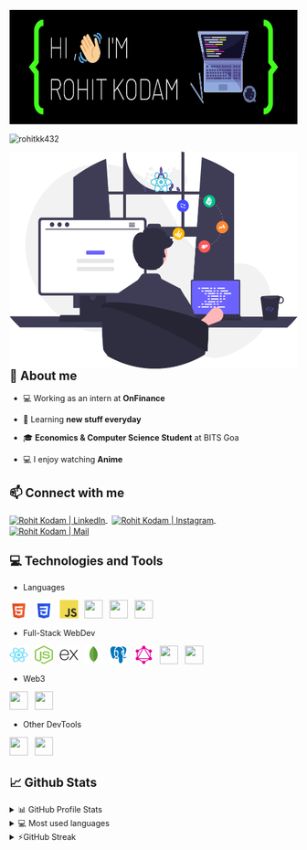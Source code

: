 <br />
<img src="./header.png" height="200px" width="100%" />

<p align="left"> <img src="https://komarev.com/ghpvc/?username=rohitkk432&label=Profile%20views&color=0e75b6&style=flat" alt="rohitkk432" /> </p>

 <img src="images/poster1.svg" alt="rohitkk432" align="right" height="380px" />

## 📖 About me

-   💻 Working as an intern at **OnFinance**

-   🌱 Learning **new stuff everyday**

-   🎓 **Economics &  Computer Science Student** at BITS Goa

-   💻 I enjoy watching **Anime**

<!-- -   ⚡ Fun fact  -->

## 📫 Connect with me

<p align="left">  
	<a href="https://www.linkedin.com/in/rohit-kodam-b81b95204/" target="_blank">
		<img align="center" height="30" width="30" src="https://www.svgrepo.com/show/157006/linkedin.svg" alt="Rohit Kodam | LinkedIn" />
	</a>
	&nbsp
	<a href="https://www.instagram.com/ryuk_432/" target="_blank">
		<img align="center" height="30" width="30" src="https://www.svgrepo.com/show/111199/instagram.svg" alt="Rohit Kodam | Instagram" />
	</a>
	&nbsp
	<a href="mailto:f20201141@goa.bits-pilani.ac.in">
		<img align="center" height="30" width="30" src="https://www.svgrepo.com/show/353812/google-gmail.svg" alt="Rohit Kodam | Mail" />
    	</a>
</p>  
  
## 💻 Technologies and Tools

- Languages
<p align="left">
	<img height="32" width="32" src="images/html5.svg" /> &nbsp
	<img height="32" width="32" src="images/css3.svg" /> &nbsp
	<img height="32" width="32" src="images/js.svg" /> &nbsp
	<img height="32" width="32" src="https://www.svgrepo.com/show/354478/typescript-icon.svg" /> &nbsp
	<img height="32" width="32" src="https://www.svgrepo.com/show/374016/python.svg" /> &nbsp
	<img height="32" width="32" src="https://upload.wikimedia.org/wikipedia/commons/1/18/C_Programming_Language.svg" /> &nbsp
</p>

- Full-Stack WebDev
<p align="left">
	<img height="32" width="32" src="images/react.svg" /> &nbsp
	<img height="32" width="32" src="images/nodejs.svg" /> &nbsp
	<img height="32" width="32" src="images/expressjs-icon.svg" /> &nbsp
	<img height="32" width="32" src="images/mongodb-icon.svg" /> &nbsp
	<img height="32" width="32" src="images/postgreSQL.svg" /> &nbsp
	<img height="32" width="32" src="images/graphql-icon.svg" /> &nbsp
	<img height="32" width="32" src="https://www.svgrepo.com/show/373554/django.svg" /> &nbsp
	<img height="32" width="32" src="https://www.svgrepo.com/show/306053/flask.svg" /> &nbsp
	
</p>

- Web3
<p align="left">
	<img height="32" width="32" src="https://www.svgrepo.com/show/374088/solidity.svg" /> &nbsp
	<img height="32" width="32" src="https://trufflesuite.com/assets/logo.png" /> &nbsp
</p>

- Other DevTools
<p align="left">
	<img height="32" width="32" src="https://www.svgrepo.com/show/353659/docker-icon.svg" /> &nbsp
	<img height="32" width="32" src="https://www.svgrepo.com/show/353983/kubernetes.svg" /> &nbsp
</p>

  
## 📈 Github Stats

<!-- https://github.com/anuraghazra/github-readme-stats -->
<details>
  <summary>📊 GitHub Profile Stats</summary>
  <br/>
  <a href="#"><img alt="rohitkk432's Github Stats" src="https://github-readme-stats.vercel.app/api?username=rohitkk432&show_icons=true&count_private=true&locale=en&layout=compact&theme=tokyonight" /></a>
</details>

<details> 
  <summary>💻 Most used languages</summary>
  <br/>
  <a href="#"><img alt="rohitkk432's Top Languages" src="https://github-readme-stats.vercel.app/api/top-langs/?username=rohitkk432&langs_count=10&layout=compact&theme=tokyonight" /></a>
  <br/>
  <b>Note:</b> This chart is only a metric of which languages my public code on GitHub consists of and does not reflect my experience or skill level.
</details>

<details>
  <summary>⚡GitHub Streak</summary>
  <br/>
  <a href="#"><img alt="rohitkk432's GitHub Streak" src="https://github-readme-streak-stats.herokuapp.com/?user=rohitkk432&theme=tokyonight" /></a>
</details>

<!-- Here are some ideas to get you started:

- 🔭 I’m currently working on ...
- 🌱 I’m currently learning ...
- 👯 I’m looking to collaborate on ...
- 🤔 I’m looking for help with ...
- 💬 Ask me about ...
- 📫 How to reach me: ...
- 😄 Pronouns: ...
- ⚡ Fun fact: ... -->
